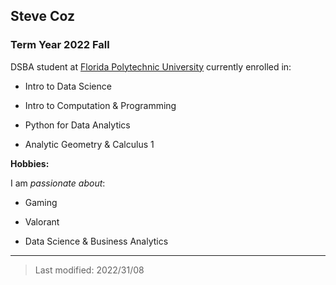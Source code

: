 ## Steve Coz

### Term Year 2022 Fall

DSBA student at [Florida Polytechnic University](https://www.floridapoly.edu) currently enrolled in: 

- Intro to Data Science

- Intro to Computation & Programming

- Python for Data Analytics

- Analytic Geometry & Calculus 1 

**Hobbies:**

I am _passionate about_: 

- Gaming

- Valorant

- Data Science & Business Analytics

***

> Last modified: 2022/31/08
